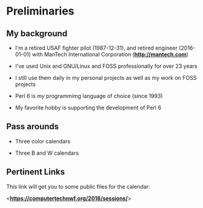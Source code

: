 
# Preliminaries

## My background

- I'm a retired USAF fighter pilot (1987-12-31), and retired engineer
  (2016-01-01) with ManTech International Corporation
  (**<http://mantech.com>**)

- I've used Unix and GNU/Linux and FOSS professionally for over 23 years

- I still use them daily in my personal projects as well as my work on FOSS projects

- Perl 6 is my programmimg language of choice (since 1993)

- My favorite hobby is supporting the development of Perl 6

## Pass arounds

- Three color calendars

- Three B and W calendars

## Pertinent Links

This link will get you to some public files for the calendar:

<**<https://computertechnwf.org/2018/sessions/>**>
